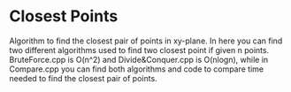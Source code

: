 # Closest Points
Algorithm to find the closest pair of points in xy-plane.
In here you can find two different algorithms used to find two closest point if given n points.
BruteForce.cpp is O(n^2) and Divide&Conquer.cpp is O(nlogn), while in Compare.cpp you can find both algorithms and code to compare time needed to find the closest pair of points.
